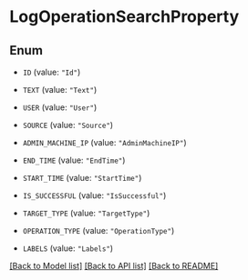 # LogOperationSearchProperty

## Enum


* `ID` (value: `"Id"`)

* `TEXT` (value: `"Text"`)

* `USER` (value: `"User"`)

* `SOURCE` (value: `"Source"`)

* `ADMIN_MACHINE_IP` (value: `"AdminMachineIP"`)

* `END_TIME` (value: `"EndTime"`)

* `START_TIME` (value: `"StartTime"`)

* `IS_SUCCESSFUL` (value: `"IsSuccessful"`)

* `TARGET_TYPE` (value: `"TargetType"`)

* `OPERATION_TYPE` (value: `"OperationType"`)

* `LABELS` (value: `"Labels"`)


[[Back to Model list]](../README.md#documentation-for-models) [[Back to API list]](../README.md#documentation-for-api-endpoints) [[Back to README]](../README.md)


